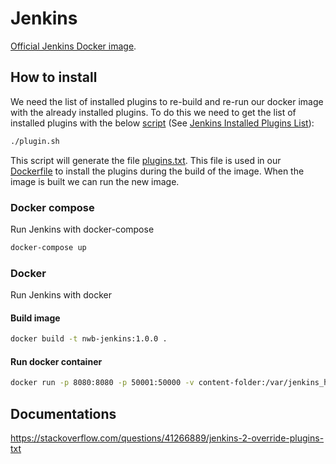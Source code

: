 # Jenkins
[Official Jenkins Docker image](https://github.com/jenkinsci/docker).

## How to install

We need the list of installed plugins to re-build and re-run our docker image with 
the already installed plugins.
To do this we need to get the list of installed plugins with the below [script](plugin.sh)
(See [Jenkins Installed Plugins List](http://www.noqcks.io/note/jenkins-plugins-list/)):

~~~bash
./plugin.sh
~~~

This script will generate the file [plugins.txt](plugins.txt).
This file is used in our [Dockerfile](Dockerfile) to install the plugins during the build of the image.
When the image is built we can run the new image.   

### Docker compose
Run Jenkins with docker-compose
~~~bash
docker-compose up
~~~

### Docker
Run Jenkins with docker
#### Build image
~~~bash
docker build -t nwb-jenkins:1.0.0 .
~~~
#### Run docker container
~~~bash
docker run -p 8080:8080 -p 50001:50000 -v content-folder:/var/jenkins_home nwb-jenkins:1.0.0
~~~

## Documentations
https://stackoverflow.com/questions/41266889/jenkins-2-override-plugins-txt
